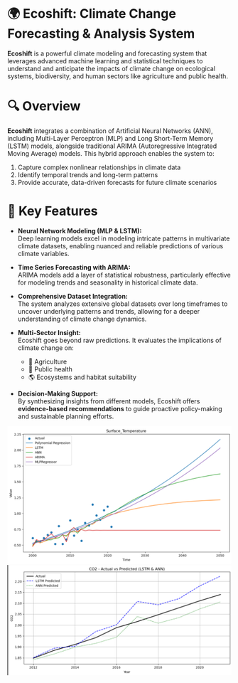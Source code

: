 # 🌍 Ecoshift: Climate Change Forecasting & Analysis System
**Ecoshift** is a powerful climate modeling and forecasting system that leverages advanced machine learning and statistical techniques to understand and anticipate the impacts of climate change on ecological systems, biodiversity, and human sectors like agriculture and public health.

# 🔍 Overview
**Ecoshift** integrates a combination of Artificial Neural Networks (ANN), including Multi-Layer Perceptron (MLP) and Long Short-Term Memory (LSTM) models, alongside traditional ARIMA (Autoregressive Integrated Moving Average) models. This hybrid approach enables the system to:

1. Capture complex nonlinear relationships in climate data
2. Identify temporal trends and long-term patterns
3. Provide accurate, data-driven forecasts for future climate scenarios


# 🌿 Key Features

- **Neural Network Modeling (MLP & LSTM):**  
  Deep learning models excel in modeling intricate patterns in multivariate climate datasets, enabling nuanced and reliable predictions of various climate variables.

- **Time Series Forecasting with ARIMA:**  
  ARIMA models add a layer of statistical robustness, particularly effective for modeling trends and seasonality in historical climate data.

- **Comprehensive Dataset Integration:**  
  The system analyzes extensive global datasets over long timeframes to uncover underlying patterns and trends, allowing for a deeper understanding of climate change dynamics.

- **Multi-Sector Insight:**  
  Ecoshift goes beyond raw predictions. It evaluates the implications of climate change on:  
  - 🌾 Agriculture  
  - 🏥 Public health  
  - 🌎 Ecosystems and habitat suitability

- **Decision-Making Support:**  
  By synthesizing insights from different models, Ecoshift offers **evidence-based recommendations** to guide proactive policy-making and sustainable planning efforts.


![Model Result](https://github.com/Sumana1910/EcoShift/blob/main/Screenshot%202025-05-14%20035848.png)
![Model Result](https://github.com/Sumana1910/EcoShift/blob/main/Screenshot%202025-05-14%20035745.png)

  
